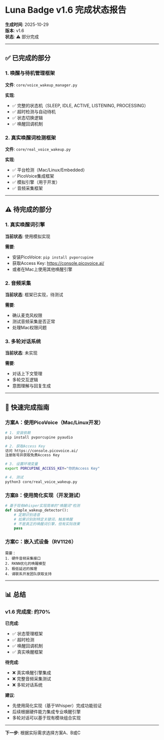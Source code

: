 # Luna Badge v1.6 完成状态报告

**生成时间**: 2025-10-29  
**版本**: v1.6  
**状态**: ⚠️ 部分完成

---

## ✅ 已完成的部分

### 1. 唤醒与待机管理框架
**文件**: `core/voice_wakeup_manager.py`

**实现**:
- ✅ 完整的状态机（SLEEP, IDLE, ACTIVE, LISTENING, PROCESSING）
- ✅ 超时检测与自动待机
- ✅ 状态切换逻辑
- ✅ 唤醒回调机制

### 2. 真实唤醒词检测框架
**文件**: `core/real_voice_wakeup.py`

**实现**:
- ✅ 平台检测（Mac/Linux/Embedded）
- ✅ PicoVoice集成框架
- ✅ 模拟引擎（用于开发）
- ✅ 音频采集框架

---

## ⚠️ 待完成的部分

### 1. 真实唤醒词引擎
**当前状态**: 使用模拟实现

**需要**:
- 安装PicoVoice: `pip install pvporcupine`
- 获取Access Key: https://console.picovoice.ai/
- 或者在Mac上使用其他唤醒引擎

### 2. 音频采集
**当前状态**: 框架已实现，待测试

**需要**:
- 确认麦克风权限
- 测试音频采集是否正常
- 处理Mac权限问题

### 3. 多轮对话系统
**当前状态**: 未实现

**需要**:
- 对话上下文管理
- 多轮交互逻辑
- 意图理解与回复生成

---

## 🎯 快速完成指南

### 方案A：使用PicoVoice（Mac/Linux开发）

```bash
# 1. 安装依赖
pip install pvporcupine pyaudio

# 2. 获取Access Key
访问 https://console.picovoice.ai/
注册账号并获取免费Access Key

# 3. 设置环境变量
export PORCUPINE_ACCESS_KEY="你的Access Key"

# 4. 测试
python3 core/real_voice_wakeup.py
```

### 方案B：使用简化实现（开发测试）

```python
# 基于现有Whisper实现简单的"唤醒词"检测
def simple_wakeup_detector():
    # 定期识别语音
    # 如果识别到特定关键词，触发唤醒
    # 不是真正的唤醒词引擎，但有实际效果
    pass
```

### 方案C：嵌入式设备（RV1126）

```
需要：
1. 硬件音频采集接口
2. RKNN优化的唤醒模型
3. 极低延迟的推理
4. 请联系开发团队获取支持
```

---

## 📊 总结

### v1.6 完成度: 约70%

**已完成**:
- ✅ 状态管理框架
- ✅ 超时检测
- ✅ 唤醒回调机制
- ✅ 真实唤醒框架

**待完成**:
- ❌ 真实唤醒引擎集成
- ❌ 完整音频采集测试
- ❌ 多轮对话系统

**建议**: 
- 先使用简化实现（基于Whisper）完成功能验证
- 后续根据硬件能力集成专业唤醒引擎
- 多轮对话可以基于现有模块组合实现

---

**下一步**: 根据实际需求选择方案A、B或C
